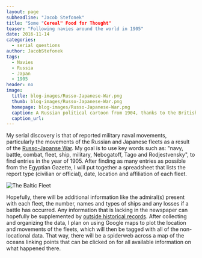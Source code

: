 ```yaml
---
layout: page
subheadline: "Jacob Stefonek"
title: "Some "Cereal" Food for Thought"
teaser: "Following navies around the world in 1905"
date: 2016-11-14
categories:
  - serial questions
author: JacobStefonek
tags:
  - Navies
  - Russia
  - Japan
  - 1905
header: no
image:
  title: blog-images/Russo-Japanese-War.png
  thumb: blog-images/Russo-Japanese-War.png
  homepage: blog-images/Russo-Japanese-War.png
  caption: A Russian political cartoon from 1904, thanks to the British Library Board
  caption_url:
---
```

My serial discovery is that of reported military naval movements, particularly the movements of the Russian and Japanese fleets as a result of the [Russo-Japanse War](https://www.britannica.com/event/Russo-Japanese-War). My goal is to use key words such as: "navy, battle, combat, fleet, ship, military, Nebogatoff, Tago and Rodjestvensky", to find entries in the year of 1905. After finding as many entries as possible from the Egyptian Gazette, I will put together a spreadsheet that lists the report type (civilian or official), date, location and affiliation of each fleet.

![The Baltic Fleet](https://github.com/dig-eg-gaz/dig-eg-gaz.github.io/blob/master/images/blog-images/The-Baltic-Fleet.png?raw=true)

Hopefully, there will be additional information like the admiral(s) present with each fleet, the number, names and types of ships and any losses if a battle has occurred. Any information that is lacking in the newspaper can hopefully be supplemented by [outside historical records](http://www.history.com/this-day-in-history/russian-fleet-surrenders-at-port-arthur). After collecting and organizing the data, I plan on using Google maps to plot the location and movements of the fleets, which will then be tagged with all of the non-locational data. That way, there will be a spiderweb across a map of the oceans linking points that can be clicked on for all available information on what happened there.
